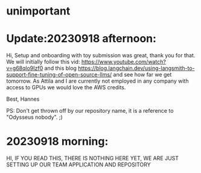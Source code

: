 # unimportant

# Update:20230918 afternoon:

Hi,
Setup and onboarding with toy submission was great, thank you for that.
We will initially follow this vid: https://www.youtube.com/watch?v=g68qlo9Izf0 and this blog https://blog.langchain.dev/using-langsmith-to-support-fine-tuning-of-open-source-llms/ and see how far we get tomorrow.
As Attila and I are currently not employed in any company with access to GPUs we would love the AWS credits.

Best,
Hannes

PS: Don't get thrown off by our repository name, it is a reference to "Odysseus nobody". ;)

# 20230918 morning:
HI, IF YOU READ THIS, THERE IS NOTHING HERE YET, WE ARE JUST SETTING UP OUR TEAM APPLICATION AND REPOSITORY
